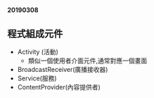 #### 20190308
## 程式組成元件
* Activity (活動)
  * 類似一個使用者介面元件,通常對應一個畫面
* BroadcastReceiver(廣播接收器)
* Service(服務)
* ContentProvider(內容提供者)
